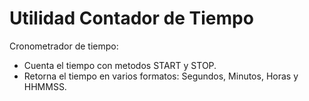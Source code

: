 # Utilidad Contador de Tiempo

Cronometrador de tiempo:
 - Cuenta el tiempo con metodos START y STOP.
 - Retorna el tiempo en varios formatos: Segundos, Minutos, Horas y HHMMSS. 